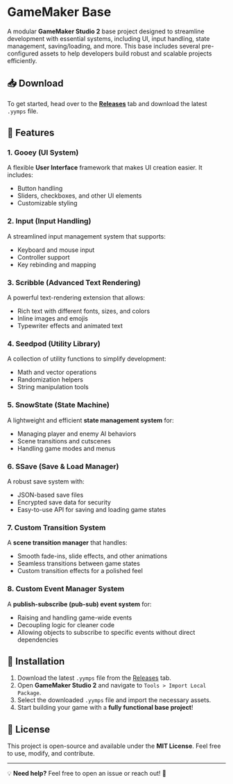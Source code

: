 # GameMaker Base

A modular **GameMaker Studio 2** base project designed to streamline development with essential systems, including UI, input handling, state management, saving/loading, and more. This base includes several pre-configured assets to help developers build robust and scalable projects efficiently.

## 📥 Download

To get started, head over to the **[Releases](https://github.com/TheGeekSKM/gamemaker-base/releases)** tab and download the latest `.yymps` file.

## 📌 Features

### **1. Gooey (UI System)**
A flexible **User Interface** framework that makes UI creation easier. It includes:
- Button handling
- Sliders, checkboxes, and other UI elements
- Customizable styling

### **2. Input (Input Handling)**
A streamlined input management system that supports:
- Keyboard and mouse input
- Controller support
- Key rebinding and mapping

### **3. Scribble (Advanced Text Rendering)**
A powerful text-rendering extension that allows:
- Rich text with different fonts, sizes, and colors
- Inline images and emojis
- Typewriter effects and animated text

### **4. Seedpod (Utility Library)**
A collection of utility functions to simplify development:
- Math and vector operations
- Randomization helpers
- String manipulation tools

### **5. SnowState (State Machine)**
A lightweight and efficient **state management system** for:
- Managing player and enemy AI behaviors
- Scene transitions and cutscenes
- Handling game modes and menus

### **6. SSave (Save & Load Manager)**
A robust save system with:
- JSON-based save files
- Encrypted save data for security
- Easy-to-use API for saving and loading game states

### **7. Custom Transition System**
A **scene transition manager** that handles:
- Smooth fade-ins, slide effects, and other animations
- Seamless transitions between game states
- Custom transition effects for a polished feel

### **8. Custom Event Manager System**
A **publish-subscribe (pub-sub) event system** for:
- Raising and handling game-wide events
- Decoupling logic for cleaner code
- Allowing objects to subscribe to specific events without direct dependencies

## 🚀 Installation

1. Download the latest `.yymps` file from the [Releases](https://github.com/TheGeekSKM/gamemaker-base/releases) tab.
2. Open **GameMaker Studio 2** and navigate to `Tools > Import Local Package`.
3. Select the downloaded `.yymps` file and import the necessary assets.
4. Start building your game with a **fully functional base project**!

## 📜 License
This project is open-source and available under the **MIT License**. Feel free to use, modify, and contribute.

---

💡 **Need help?** Feel free to open an issue or reach out! 🚀
